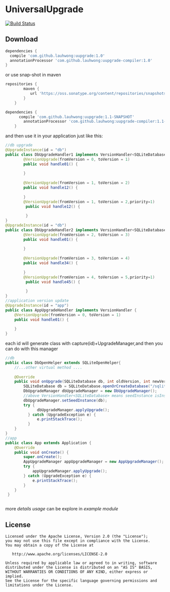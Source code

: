 UniversalUpgrade
============
[![Build Status](https://travis-ci.org/lauhwong/UniversalUpgrade.svg?branch=master)](https://travis-ci.org/lauhwong/UniversalUpgrade)

Download
--------------

```groovy
dependencies {
  compile 'com.github.lauhwong:uupgrade:1.0'
  annotationProcessor 'com.github.lauhwong:uupgrade-compiler:1.0'
}
```
or use snap-shot in maven
```groovy
repositories {
        maven {
           url 'https://oss.sonatype.org/content/repositories/snapshots/'
        }
    }

dependencies {
      compile 'com.github.lauhwong:uupgrade:1.1-SNAPSHOT'
        annotationProcessor 'com.github.lauhwong:uupgrade-compiler:1.1-SNAPSHOT'
    }
```
and then use it in your application just like this:
```java
//db upgrade
@UpgradeInstance(id = "db")
public class DbUpgradeHandler1 implements VersionHandler<SQLiteDatabase>{
        @VersionUpgrade(fromVersion = 0, toVersion = 1)
        public void handle01() {
    
        }
    
        @VersionUpgrade(fromVersion = 1, toVersion = 2)
        public void handle12() {
    
        }
        @VersionUpgrade(fromVersion = 1, toVersion = 2,priority=1)
         public void handle12() {
            
         }
}
@UpgradeInstance(id = "db")
public class DbUpgradeHandler2 implements VersionHandler<SQLiteDatabase>{
        @VersionUpgrade(fromVersion = 2, toVersion = 3)
        public void handle01() {
    
        }
    
        @VersionUpgrade(fromVersion = 3, toVersion = 4)
        public void handle34() {
    
        }
        @VersionUpgrade(fromVersion = 4, toVersion = 5,priority=1)
         public void handle45() {
            
         }
}
//application version update
@UpgradeInstance(id = "app")
public class AppUpgradeHandler implements VersionHandler {
    @VersionUpgrade(fromVersion = 0, toVersion = 1)
    public void handle01() {
        
    }
}
```
each id will generate class with capture(id)+UpgradeManager,and then you can do with this manager
```java
//db
public class DbOpenHelper extends SQLiteOpenHelper{
    //...other virtual method ....
    
    @Override
    public void onUpgrade(SQLiteDatabase db, int oldVersion, int newVersion) {
        SQLiteDatabase db = SQLiteDatabase.openOrCreateDatabase("/sqlite.db", null);
        DbUpgradeManager dbUpgradeManager = new DbUpgradeManager();
        //above VersionHandler<SQLiteDatabase> means seedInstance isInstance of SQLiteDatabase 
        dbUpgradeManager.setSeedInstance(db);
        try {
              dbUpgradeManager.applyUpgrade();
          } catch (UpgradeException e) {
              e.printStackTrace();
          }
    }
}
//app
public class App extends Application {
    @Override
    public void onCreate() {
        super.onCreate();
        AppUpgradeManager appUpgradeManager = new AppUpgradeManager();
        try {
            appUpgradeManager.applyUpgrade();
        } catch (UpgradeException e) {
            e.printStackTrace();
        }
    }
 }



```
more *details usage* can be explore in *example module*

License
-------

    Licensed under the Apache License, Version 2.0 (the "License");
    you may not use this file except in compliance with the License.
    You may obtain a copy of the License at

       http://www.apache.org/licenses/LICENSE-2.0

    Unless required by applicable law or agreed to in writing, software
    distributed under the License is distributed on an "AS IS" BASIS,
    WITHOUT WARRANTIES OR CONDITIONS OF ANY KIND, either express or implied.
    See the License for the specific language governing permissions and
    limitations under the License.
